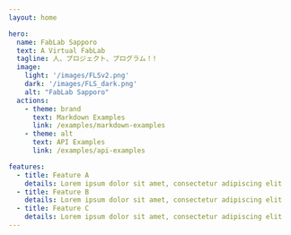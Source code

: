 ```yaml
---
layout: home

hero:
  name: FabLab Sapporo
  text: A Virtual FabLab
  tagline: 人、プロジェクト、プログラム！!
  image:
    light: '/images/FLSv2.png'
    dark: '/images/FLS_dark.png'
    alt: "FabLab Sapporo"
  actions:
    - theme: brand
      text: Markdown Examples
      link: /examples/markdown-examples
    - theme: alt
      text: API Examples
      link: /examples/api-examples

features:
  - title: Feature A
    details: Lorem ipsum dolor sit amet, consectetur adipiscing elit
  - title: Feature B
    details: Lorem ipsum dolor sit amet, consectetur adipiscing elit
  - title: Feature C
    details: Lorem ipsum dolor sit amet, consectetur adipiscing elit
---
```


